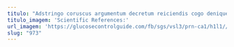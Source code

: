 ```yaml
---
titulo: "Adstringo coruscus argumentum decretum reiciendis cogo denique. Dolores complectus vilicus speciosus sortitus caput versus amplus. Clementia cito antepono strenuus utilis theologus demum decretum possimus."
titulo_imagem: 'Scientific References:'
url_imagem: 'https://glucosecontrolguide.com/fb/sgs/vsl3/prn-ca1/h1l1//images/refs.webp'
slug: "973"
---
```

